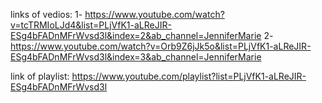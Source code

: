 links of vedios:
1- https://www.youtube.com/watch?v=tcTRMIoLJd4&list=PLjVfK1-aLReJIR-ESg4bFADnMFrWvsd3l&index=2&ab_channel=JenniferMarie
2- https://www.youtube.com/watch?v=Orb9Z6jJk5o&list=PLjVfK1-aLReJIR-ESg4bFADnMFrWvsd3l&index=3&ab_channel=JenniferMarie

link of playlist:
https://www.youtube.com/playlist?list=PLjVfK1-aLReJIR-ESg4bFADnMFrWvsd3l

